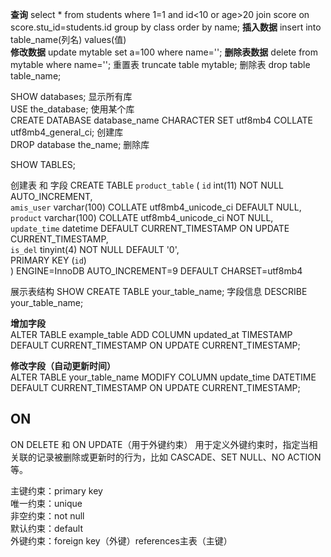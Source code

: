**查询**  select * from students where 1=1 and id<10 or age>20 join score on score.stu_id=students.id group by class order by name;
**插入数据**  insert into table_name(列名) values(值)  
**修改数据**  update mytable set a=100 where name='';
**删除表数据**  delete from mytable where name='';  重置表  truncate table mytable;  删除表  drop table table_name;  

SHOW databases; 显示所有库  
USE the_database; 使用某个库  
CREATE DATABASE database_name CHARACTER SET utf8mb4 COLLATE utf8mb4_general_ci; 创建库  
DROP database the_name;  删除库  

SHOW TABLES;

创建表 和 字段
CREATE TABLE `product_table` (
  `id` int(11) NOT NULL AUTO_INCREMENT,  
  `amis_user` varchar(100) COLLATE utf8mb4_unicode_ci DEFAULT NULL,  
  `product` varchar(100) COLLATE utf8mb4_unicode_ci NOT NULL,  
  `update_time` datetime DEFAULT CURRENT_TIMESTAMP ON UPDATE CURRENT_TIMESTAMP,  
  `is_del` tinyint(4) NOT NULL DEFAULT '0',  
  PRIMARY KEY (`id`)  
) ENGINE=InnoDB AUTO_INCREMENT=9 DEFAULT CHARSET=utf8mb4  

展示表结构
SHOW CREATE TABLE your_table_name;
字段信息
DESCRIBE your_table_name;

**增加字段**  
ALTER TABLE example_table
ADD COLUMN updated_at TIMESTAMP DEFAULT CURRENT_TIMESTAMP ON UPDATE CURRENT_TIMESTAMP;

**修改字段（自动更新时间）**  
ALTER TABLE your_table_name
MODIFY COLUMN update_time DATETIME DEFAULT CURRENT_TIMESTAMP ON UPDATE CURRENT_TIMESTAMP;


## ON
ON DELETE 和 ON UPDATE（用于外键约束）
用于定义外键约束时，指定当相关联的记录被删除或更新时的行为，比如 CASCADE、SET NULL、NO ACTION 等。

主键约束：primary key  
唯一约束：unique  
非空约束：not null  
默认约束：default  
外键约束：foreign key（外键）references主表（主键）  




